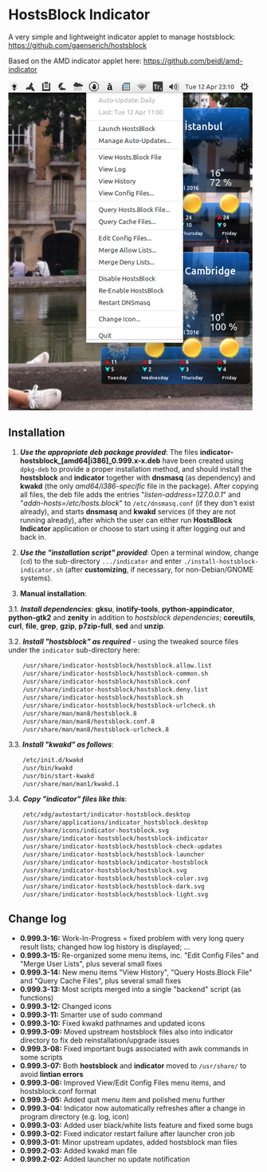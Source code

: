 HostsBlock Indicator
=====================

A very simple and lightweight indicator applet to manage hostsblock: https://github.com/gaenserich/hostsblock

Based on the AMD indicator applet here: https://github.com/beidl/amd-indicator

![screenshot](indicator-hostsblock-screenshot.png)

Installation
----------------------

1. ***Use the appropriate deb package provided***: The files **indicator-hostsblock_[amd64|i386]_0.999.x-x.deb**  have been created using `dpkg-deb` to provide a proper installation method, and should install the **hostsblock** and **indicator** together with **dnsmasq** (as dependency) and **kwakd** (the only *amd64/i386-specific* file in the package). After copying all files, the deb file adds the entries "*listen-address=127.0.0.1*" and "*addn-hosts=/etc/hosts.block*" to `/etc/dnsmasq.conf` (if they don't exist already), and starts **dnsmasq** and **kwakd** services (if they are not running already), after which the user can either run **HostsBlock Indicator** application or choose to start using it after logging out and back in.

2. ***Use the "installation script" provided***: Open a terminal window, change (`cd`) to the sub-directory `.../indicator` and enter `./install-hostsblock-indicator.sh` (after **customizing**, if necessary, for non-Debian/GNOME systems).

3. **Manual installation**:

3.1. ***Install dependencies***: **gksu**, **inotify-tools**, **python-appindicator**, **python-gtk2** and **zenity** in addition to *hostsblock dependencies*; **coreutils**, **curl**, **file**, **grep**, **gzip**, **p7zip-full**, **sed** and **unzip**.

3.2. ***Install "hostsblock" as required*** - using the tweaked source files under the `indicator` sub-directory here:
```
	/usr/share/indicator-hostsblock/hostsblock.allow.list
	/usr/share/indicator-hostsblock/hostsblock-common.sh
	/usr/share/indicator-hostsblock/hostsblock.conf
	/usr/share/indicator-hostsblock/hostsblock.deny.list
	/usr/share/indicator-hostsblock/hostsblock.sh
	/usr/share/indicator-hostsblock/hostsblock-urlcheck.sh
	/usr/share/man/man8/hostsblock.8
	/usr/share/man/man8/hostsblock.conf.8
	/usr/share/man/man8/hostsblock-urlcheck.8
```
3.3. ***Install "kwakd" as follows***:
```
	/etc/init.d/kwakd
	/usr/bin/kwakd
	/usr/bin/start-kwakd
	/usr/share/man/man1/kwakd.1
```
3.4. ***Copy "indicator" files like this***:
```
	/etc/xdg/autostart/indicator-hostsblock.desktop
	/usr/share/applications/indicator_hostsblock.desktop
	/usr/share/icons/indicator-hostsblock.svg
	/usr/share/indicator-hostsblock/hostsblock-indicator
	/usr/share/indicator-hostsblock/hostsblock-check-updates
	/usr/share/indicator-hostsblock/hostsblock-launcher
	/usr/share/indicator-hostsblock/indicator-hostsblock
	/usr/share/indicator-hostsblock/hostsblock.svg
	/usr/share/indicator-hostsblock/hostsblock-color.svg
	/usr/share/indicator-hostsblock/hostsblock-dark.svg
	/usr/share/indicator-hostsblock/hostsblock-light.svg
```

Change log
----------------------

- **0.999.3-16:** Work-In-Progress = fixed problem with very long query result lists; changed how log history is displayed; ...
- **0.999.3-15:** Re-organized some menu items, inc. "Edit Config Files" and "Merge User Lists", plus several small fixes
- **0.999.3-14:** New menu items "View History", "Query Hosts.Block File" and "Query Cache Files", plus several small fixes
- **0.999.3-13:** Most scripts merged into a single "backend" script (as functions)
- **0.999.3-12:** Changed icons
- **0.999.3-11:** Smarter use of sudo command
- **0.999.3-10:** Fixed kwakd pathnames and updated icons
- **0.999.3-09:** Moved upstream hostsblock files also into indicator directory to fix deb reinstallation/upgrade issues
- **0.999.3-08:** Fixed important bugs associated with awk commands in some scripts
- **0.999.3-07:** Both **hostsblock** and **indicator** moved to `/usr/share/` to avoid **lintian errors**
- **0.999.3-06:** Improved View/Edit Config Files menu items, and hostsblock.conf format
- **0.999.3-05:** Added quit menu item and polished menu further
- **0.999.3-04:** Indicator now automatically refreshes after a change in program directory (e.g. log, icon)
- **0.999.3-03:** Added user black/white lists feature and fixed some bugs
- **0.999.3-02:** Fixed indicator restart failure after launcher cron job
- **0.999.3-01:** Minor upstream updates, added hostsblock man files
- **0.999.2-03:** Added kwakd man file
- **0.999.2-02:** Added launcher no update notification
